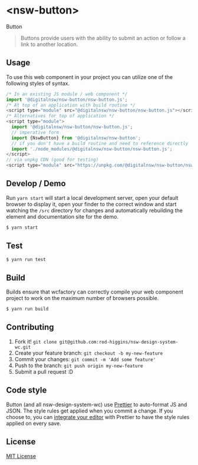 # &lt;nsw-button&gt;

Button
> Buttons provide users with the ability to submit an action or follow a link to another location. 

## Usage
To use this web component in your project you can utilize one of the following styles of syntax.

```js
/* In an existing JS module / web component */
import '@digitalnsw/nsw-button/nsw-button.js';
/* At top of an application with build routine */
<script type="module" src="@digitalnsw/nsw-button/nsw-button.js"></script>
/* Alternatives for top of application */
<script type="module">
  import '@digitalnsw/nsw-button/nsw-button.js';
  // imperative form
  import {NswButton} from '@digitalnsw/nsw-button';
  // if you don't have a build routine and need to reference directly
  import './node_modules/@digitalnsw/nsw-button/nsw-button.js';
</script>
// via unpkg CDN (good for testing)
<script type="module" src="https://unpkg.com/@digitalnsw/nsw-button/nsw-button.js"></script>
```

## Develop / Demo
Run `yarn start` will start a local development server, open your default browser to display it, open your finder to the correct window and start watching the `/src` directory for changes and automatically rebuilding the element and documentation site for the demo.
```bash
$ yarn start
```

## Test

```bash
$ yarn run test
```

## Build
Builds ensure that wcfactory can correctly compile your web component project to
work on the maximum number of browsers possible.
```bash
$ yarn run build
```

## Contributing

1. Fork it! `git clone git@github.com:rod-higgins/nsw-design-system-wc.git`
2. Create your feature branch: `git checkout -b my-new-feature`
3. Commit your changes: `git commit -m 'Add some feature'`
4. Push to the branch: `git push origin my-new-feature`
5. Submit a pull request :D

## Code style

Button (and all nsw-design-system-wc) use [Prettier][prettier] to auto-format JS and JSON.  The style rules get applied when you commit a change.  If you choose to, you can [integrate your editor][prettier-ed] with Prettier to have the style rules applied on every save.

[prettier]: https://github.com/prettier/prettier/
[prettier-ed]: https://github.com/prettier/prettier/#editor-integration
[polyserve]: https://github.com/Polymer/polyserve
[web-component-tester]: https://github.com/Polymer/web-component-tester

## License
[MIT License](http://opensource.org/licenses/MIT)